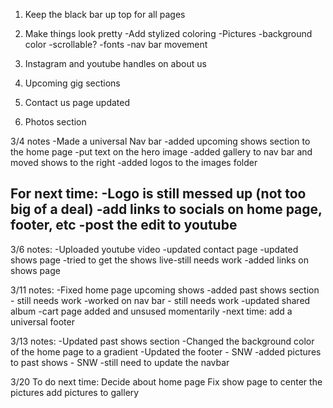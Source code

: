 1. Keep the black bar up top for all pages
2. Make things look pretty
    -Add stylized coloring
    -Pictures
    -background color
    -scrollable?
    -fonts
    -nav bar movement
    
3. Instagram and youtube handles on about us

4. Upcoming gig sections

5. Contact us page updated

6. Photos section



3/4 notes
-Made a universal Nav bar
-added upcoming shows section to the home page
    -put text on the hero image
-added gallery to nav bar and moved shows to the right
-added logos to the images folder

For next time:
-Logo is still messed up (not too big of a deal)
-add links to socials on home page, footer, etc
-post the edit to youtube
-

3/6 notes:
-Uploaded youtube video
-updated contact page
-updated shows page
-tried to get the shows live-still needs work
-added links on shows page

3/11 notes:
-Fixed home page upcoming shows
-added past shows section - still needs work
-worked on nav bar - still needs work
-updated shared album
-cart page added and unsused momentarily
-next time: add a universal footer

3/13 notes:
-Updated past shows section
-Changed the background color of the home page to a gradient
-Updated the footer - SNW
-added pictures to past shows - SNW
-still need to update the navbar

3/20
To do next time:
    Decide about home page
    Fix show page to center the pictures
    add pictures to gallery
    
